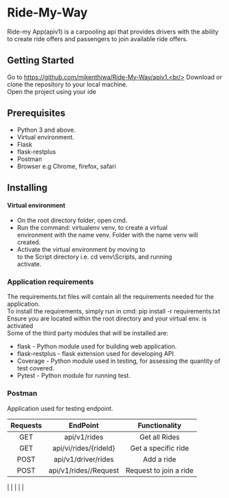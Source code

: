 # Ride-My-Way

Ride-my App(apiv1) is a carpooling api that provides drivers with the ability to create ride offers and passengers  to join available ride offers.

## Getting Started

Go to https://github.com/mikenthiwa/Ride-My-Way/apiv1.<br/>
Download or clone the repository to your local machine.<br/>
Open the project using your ide

## Prerequisites

* Python 3 and above.
* Virtual environment.
* Flask
* flask-restplus
* Postman
* Browser e.g Chrome, firefox, safari

## Installing

#### Virtual environment

* On the root directory folder, open cmd.
* Run the command: virtualenv venv,  to create a virtual <br/>
 environment with the name venv. Folder with the name venv will <br>
 created.
* Activate the virtual environment by moving to <br>
to the Script directory i.e. cd venv\Scripts, and running <br>
activate.

### Application requirements

The requirements.txt files will contain all the requirements needed 
for the application. <br>
To install the requirements, simply run in cmd: pip install -r requirements.txt <br/>
Ensure you are located within the root directory and your virtual env. is activated <br/>
Some of the third party modules that will be installed are: 
* flask - Python module used for building web application.
* flask-restplus - flask extension used for developing API.
* Coverage - Python module used in testing, for assessing the quantity of test covered.
* Pytest - Python module for running test.

### Postman
Application used for testing endpoint.

|Requests     |   EndPoint                      | Functionality
|:-----------:|:-------------------------------:|:--------------:
   GET        |   api/v1/rides                  | Get all Rides 
   GET        |  api/vi/rides/{rideId}          | Get a specific ride                   
   POST       |  api/v1/driver/rides            | Add a ride                  
   POST       |  api/v1/rides/<rideId>/Request  | Request to join a ride                     
|
|
|
|
|
    
 
